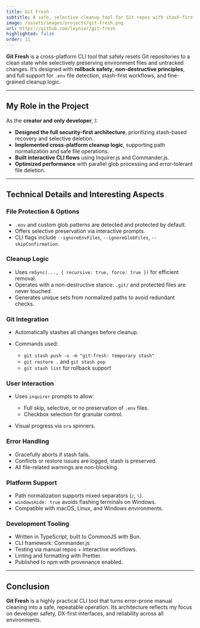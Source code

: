 ```yaml
---
title: Git Fresh
subtitle: A safe, selective cleanup tool for Git repos with stash-first protection and cross-platform support
image: /assets/images/projects/git-fresh.png
url: https://github.com/leynier/git-fresh
highlighted: false
order: 11
---
```


**Git Fresh** is a cross-platform CLI tool that safely resets Git repositories to a clean state while selectively preserving environment files and untracked changes. It’s designed with **rollback safety**, **non-destructive principles**, and full support for `.env` file detection, stash-first workflows, and fine-grained cleanup logic.

---

## My Role in the Project

As the **creator and only developer**, I:

* **Designed the full security-first architecture**, prioritizing stash-based recovery and selective deletion.
* **Implemented cross-platform cleanup logic**, supporting path normalization and safe file operations.
* **Built interactive CLI flows** using Inquirer.js and Commander.js.
* **Optimized performance** with parallel glob processing and error-tolerant file deletion.

---

## Technical Details and Interesting Aspects

### File Protection & Options

* `.env` and custom glob patterns are detected and protected by default.
* Offers selective preservation via interactive prompts.
* CLI flags include `--ignoreEnvFiles`, `--ignoreGlobFiles`, `--skipConfirmation`.

### Cleanup Logic

* Uses `rmSync(..., { recursive: true, force: true })` for efficient removal.
* Operates with a non-destructive stance: `.git/` and protected files are never touched.
* Generates unique sets from normalized paths to avoid redundant checks.

### Git Integration

* Automatically stashes all changes before cleanup.
* Commands used:

  * `git stash push -u -m "git-fresh: temporary stash"`
  * `git restore .` and `git stash pop`
  * `git stash list` for rollback support

### User Interaction

* Uses `inquirer` prompts to allow:

  * Full skip, selective, or no preservation of `.env` files.
  * Checkbox selection for granular control.
* Visual progress via `ora` spinners.

### Error Handling

* Gracefully aborts if stash fails.
* Conflicts or restore issues are logged, stash is preserved.
* All file-related warnings are non-blocking.

### Platform Support

* Path normalization supports mixed separators (`/`, `\`).
* `windowsHide: true` avoids flashing terminals on Windows.
* Compatible with macOS, Linux, and Windows environments.

### Development Tooling

* Written in TypeScript, built to CommonJS with Bun.
* CLI framework: Commander.js
* Testing via manual repos + interactive workflows.
* Linting and formatting with Prettier.
* Published to npm with provenance enabled.

---

## Conclusion

**Git Fresh** is a highly practical CLI tool that turns error-prone manual cleaning into a safe, repeatable operation. Its architecture reflects my focus on developer safety, DX-first interfaces, and reliability across all environments.
